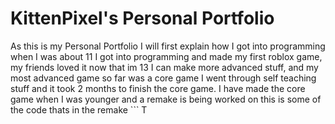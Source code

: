 # KittenPixel's Personal Portfolio

As this is my Personal Portfolio I will first explain how I got into programming when I was about 11 I got into programming and made my first roblox game, my friends loved it now that im 13 I can make more advanced stuff, and my most advanced game so far was a core game I went through self teaching stuff and it took 2 months to finish the core game. I have made the core game when I was younger and a remake is being worked on this is some of the code thats in the remake ```
T
 ``` Its the core startup. Here is the old one so yall can see what it was https://www.roblox.com/games/8228365129/Astral-Science-Energy-Research-Space-Station I have also taken advantage over the years to learn more and I am willing to go through what ever training it takes to join new game projects, or show of my work in real time, if I forgot something what do I do go straight the the dev forms I like to see if someone posted on it first if they didn't do it myself because it makes me learn more by doing it my self.
